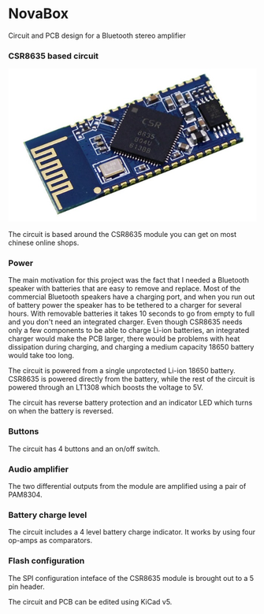 # NovaBox
Circuit and PCB design for a Bluetooth stereo amplifier

### CSR8635 based circuit

![CSR8635 module](docs/CSR8635_module.jpg)

The circuit is based around the CSR8635 module you can get on most chinese online shops.

### Power

The main motivation for this project was the fact that I needed a Bluetooth speaker with batteries that are easy to remove and replace. Most of the commercial Bluetooth speakers have a charging port, and when you run out of battery power the speaker has to be tethered to a charger for several hours. With removable batteries it takes 10 seconds to go from empty to full and you don't need an integrated charger. Even though CSR8635 needs only a few components to be able to charge Li-ion batteries, an integrated charger would make the PCB larger, there would be problems with heat dissipation during charging, and charging a medium capacity 18650 battery would take too long.

The circuit is powered from a single unprotected Li-ion 18650 battery. CSR8635 is powered directly from the battery, while the rest of the circuit is powered through an LT1308 which boosts the voltage to 5V.

The circuit has reverse battery protection and an indicator LED which turns on when the battery is reversed.

### Buttons

The circuit has 4 buttons and an on/off switch.

### Audio amplifier

The two differential outputs from the module are amplified using a pair of PAM8304.

### Battery charge level

The circuit includes a 4 level battery charge indicator. It works by using four op-amps as comparators.

### Flash configuration

The SPI configuration inteface of the CSR8635 module is brought out to a 5 pin header.

The circuit and PCB can be edited using KiCad v5.
